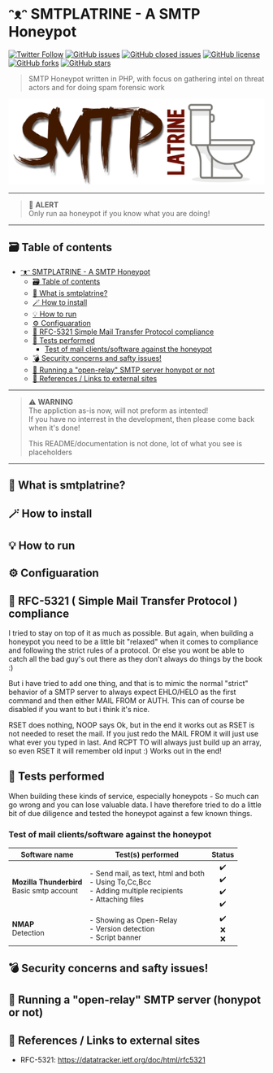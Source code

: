 # ᵔᴥᵔ SMTPLATRINE - A SMTP Honeypot

[![Twitter Follow](https://img.shields.io/twitter/follow/davidbl.svg?style=social&label=Follow)](https://twitter.com/davidbl) [![GitHub issues](https://img.shields.io/github/issues/kawaiipantsu/smtplatrine.svg)](https://github.com/kawaiipantsu/smtplatrine/issues) [![GitHub closed issues](https://img.shields.io/github/issues-closed/kawaiipantsu/smtplatrine.svg)](https://github.com/kawaiipantsu/smtplatrine/issues) [![GitHub license](https://img.shields.io/github/license/kawaiipantsu/smtplatrine.svg)](https://github.com/kawaiipantsu/smtplatrine/blob/master/LICENSE) [![GitHub forks](https://img.shields.io/github/forks/kawaiipantsu/smtplatrine.svg)](https://github.com/kawaiipantsu/smtplatrine/network) [![GitHub stars](https://img.shields.io/github/stars/kawaiipantsu/smtplatrine.svg)](https://github.com/kawaiipantsu/smtplatrine/stargazers)
> SMTP Honeypot written in PHP, with focus on gathering intel on threat actors and for doing spam forensic work

![smtplatrine](www/assets/images/smtplatrine_cover.png)

---

> 🚨 **ALERT**  
> Only run aa honeypot if you know what you are doing!

---

## 🗃️ Table of contents
<!-- TOC -->

- [ᵔᴥᵔ SMTPLATRINE - A SMTP Honeypot](#%E1%B5%94%E1%B4%A5%E1%B5%94-smtplatrine---a-smtp-honeypot)
    - [🗃️ Table of contents](#-table-of-contents)
    - [📧 What is smtplatrine?](#-what-is-smtplatrine)
    - [🪄 How to install](#%F0%9F%AA%84-how-to-install)
    - [💡 How to run](#-how-to-run)
    - [⚙️ Configuaration](#-configuaration)
    - [📐 RFC-5321  Simple Mail Transfer Protocol  compliance](#-rfc-5321--simple-mail-transfer-protocol--compliance)
    - [🎱 Tests performed](#-tests-performed)
        - [Test of mail clients/software against the honeypot](#test-of-mail-clientssoftware-against-the-honeypot)
    - [💣 Security concerns and safty issues!](#-security-concerns-and-safty-issues)
    - [😬 Running a "open-relay" SMTP server honypot or not](#-running-a-open-relay-smtp-server-honypot-or-not)
    - [📑 References / Links to external sites](#-references--links-to-external-sites)

<!-- /TOC -->

---

> ⚠️ **WARNING**  
> The appliction as-is now, will not preform as intented!  
> If you have no interrest in the development, then please come back when it's done!
> 
> This README/documentation is not done, lot of what you see is placeholders

---

## 📧 What is smtplatrine?

## 🪄 How to install

## 💡 How to run

## ⚙️ Configuaration

## 📐 RFC-5321 ( Simple Mail Transfer Protocol ) compliance

I tried to stay on top of it as much as possible. But again, when building a honeypot you need to be a little bit "relaxed" when it comes to compliance and following the strict rules of a protocol. Or else you wont be able to catch all the bad guy's out there as they don't always do things by the book :)

But i have tried to add one thing, and that is to mimic the normal "strict" behavior of a SMTP server to always expect EHLO/HELO as the first command and then either MAIL FROM or AUTH. This can of course be disabled if you want to but i think it's nice.

RSET does nothing, NOOP says Ok, but in the end it works out as RSET is not needed to reset the mail. If you just redo the MAIL FROM it will just use what ever you typed in last. And RCPT TO will always just build up an array, so even RSET it will remember old input :) Works out in the end!

## 🎱 Tests performed

When building these kinds of service, especially honeypots - So much can go wrong and you can lose valuable data. I have therefore tried to do a little bit of due diligence and tested the honeypot against a few known things.

### Test of mail clients/software against the honeypot

| Software name | Test(s) performed | Status |
|---|---|:---:|
| **Mozilla Thunderbird**<br>Basic smtp account | - Send mail, as text, html and both<br>- Using To,Cc,Bcc<br>- Adding multiple recipients<br>- Attaching files  | ✔️<br>✔️<br>✔️<br>✔️ |
| **NMAP**<br>Detection | - Showing as Open-Relay<br>- Version detection<br>- Script banner  | ✔️<br>❌<br>❌ | 

<!--- 
❌ = Not working
❔ = Not fully tested
✔️ = Working!
--->

## 💣 Security concerns and safty issues!

## 😬 Running a "open-relay" SMTP server (honypot or not)

## 📑 References / Links to external sites

- RFC-5321: https://datatracker.ietf.org/doc/html/rfc5321
